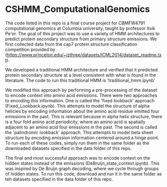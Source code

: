 # CSHMM_ComputationalGenomics
The code listed in this repo is a final course project for CBMFW4791 computational genomics at Columbia university, taught by professor Itsik Pe'er.  The goal of this project was to use a variety of HMM architectures to predict protein secondary structure from primary structure emissions.  We first collected data from the cap7 protein structure classification competition provided by (https://www.princeton.edu/~jzthree/datasets/ICML2014/dataset_readme.txt).  


We developed a traditional HMM architecture and verified that it predicted protein secondary structure at a level consistent with what is found in the literature.  The code to run this traditional HMM is 'traditional_hmm.ipynb'

We modified this approach by performing a pre-processing of the dataset to encode context into amino acid emissions.  There were two approaches to encoding this information.  One is called the 'fixed lookback' approach (Fixed_Lookback.ipynb).  This attempts to model the structure of alpha helicies by encoding information about the amino acid residue emitted four emissions in the past.  This is relevant because in alpha helix structure, there is a four fold amino acid periodicity, where an amino acid is spatially adjacent to an amino acid four emissions in the past.  The second is called the 'palindromic lookback' approach.  This attempts to model beta sheet structure by encoding emission information centered around a hinge point.  To run each of these codes, simply run them in the same folder as the downloaded datasets specified in the data folder of this repo.

The final and most successful approach was to encode context on the hidden states instead of the emissions (DeBruijn_state_context.ipynb).  This was inspired by De Bruijn graph decoding, where we cycle through groups of hidden states.  To run this code, download and run it in the same folder as teh datasets specified in the data folder of this repo.



